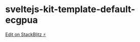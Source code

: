 # sveltejs-kit-template-default-ecgpua

[Edit on StackBlitz ⚡️](https://stackblitz.com/edit/sveltejs-kit-template-default-ecgpua)